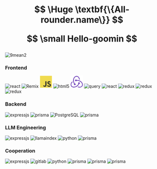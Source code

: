 <h1 aline"center">

$$
\Huge \textbf{\{All-rounder.name\}}
$$

$$
\small Hello-goomin
$$

</h1>
<p align="left"> <img src="https://komarev.com/ghpvc/?username=9mean2&label=Profile%20views&color=0e75b6&style=flat" alt="9mean2" /> </p>
<p align="left">
</p>
<h3 align="left">Frontend</h3>
<p align="left">
<!-- react -->
<img src="https://upload.wikimedia.org/wikipedia/commons/thumb/a/a7/React-icon.svg/2300px-React-icon.svg.png" alt="react" width="40" height="40"/>
<!-- remix -->
<img src="https://avatars.githubusercontent.com/u/64235328?s=200&v=4" alt="Remix" width="40" height="40"/>
<!-- javascript -->
<img src="https://raw.githubusercontent.com/devicons/devicon/master/icons/javascript/javascript-original.svg" alt="javascript" width="40" height="40"/>
<!-- typescript -->
<img src="https://upload.wikimedia.org/wikipedia/commons/thumb/4/4c/Typescript_logo_2020.svg/2048px-Typescript_logo_2020.svg.png" alt="html5" width="40" height="40"/>
<!-- redux -->
<img src="https://raw.githubusercontent.com/devicons/devicon/master/icons/redux/redux-original.svg" alt="redux" width="40" height="40"/>
<!-- react-query -->
<img src="https://images.velog.io/images/woohm402/post/aac3b394-441e-48aa-b481-76f6b58f0cf4/emblem-light-628080660fddb35787ff6c77e97ca43e.svg" alt="query" width="40" height="40"/>
<!-- styledcompoennt -->
<img src="https://avatars.githubusercontent.com/u/20658825?s=200&v=4" alt="react" width="40" height="40"/>
<!-- tailwind -->
<img src="https://upload.wikimedia.org/wikipedia/commons/thumb/d/d5/Tailwind_CSS_Logo.svg/1280px-Tailwind_CSS_Logo.svg.png" alt="redux" width="40" height="40"/>
<!-- storybook -->
<img src="https://pbs.twimg.com/profile_images/1100804485616566273/sOct-Txm_400x400.png" alt="redux" width="40" height="40"/>
<!-- radix-ui -->
<img src="https://avatars.githubusercontent.com/u/75042455?s=280&v=4" alt="redux" width="40" height="40"/>

</p>
<h3 align="left">Backend</h3>

<p align="left">
<!-- express -->
<img src="https://cdn.iconscout.com/icon/free/png-512/free-node-js-1174925.png?f=webp&w=256" alt="expressjs" width="40" height="40"/>
<!-- prisma -->
<img src="https://i.pinimg.com/originals/39/b2/e4/39b2e4ad77c23a2c11e5950a7dfa2aec.png" alt="prisma" width="40" height="40"/>
<!-- PostgreSQL -->
<img src="https://i.namu.wiki/i/cXrwOT1vAT4rPnPlmIWNm2pAbdi0ZCB0TpegonRBwvR-FzS8iBgOexI07QO9V-faslFGib0G0NFgUjwrjTJj_w.svg" alt="PostgreSQL" width="40" height="40"/>
<!-- kafkajs -->
<img src="https://kafka.js.org/img/kafkajs_circle.png" alt="prisma" width="40" height="40"/>
</p>

<h3 align="left">LLM Engineering</h3>

<p align="left">
<!-- langchain -->
<img src="https://api.nuget.org/v3-flatcontainer/langchain/0.12.3-dev.127/icon" alt="expressjs" width="40" height="40"/>
<!-- llamaindex -->
<img src="https://asset.brandfetch.io/id6a4s3gXI/idncpUsO_z.jpeg" alt="llamaindex" width="40" height="40"/>
<!-- python -->
<img src="https://upload.wikimedia.org/wikipedia/commons/thumb/c/c3/Python-logo-notext.svg/935px-Python-logo-notext.svg.png" alt="python" width="40" height="40"/>
<!-- conda -->
<img src="https://cdn.icon-icons.com/icons2/2107/PNG/512/file_type_conda_icon_130674.png" alt="prisma" width="40" height="40"/>
</p>

<h3 align="left">Cooperation</h3>

<p align="left">
<!-- github -->
<img src="https://cdn-icons-png.flaticon.com/512/25/25231.png" alt="expressjs" width="40" height="40"/>
<!-- gitlab -->
<img src="https://seeklogo.com/images/G/gitlab-logo-FAA48EFD02-seeklogo.com.png" alt="gitlab" width="40" height="40"/>
<!-- Vsc -->
<img src="https://uxwing.com/wp-content/themes/uxwing/download/brands-and-social-media/visual-studio-code-icon.png" alt="python" width="40" height="40"/>
<!-- jupyter -->
<img src="https://upload.wikimedia.org/wikipedia/commons/thumb/3/38/Jupyter_logo.svg/883px-Jupyter_logo.svg.png" alt="prisma" width="40" height="40"/>
<!-- esLint -->
<img src="https://upload.wikimedia.org/wikipedia/commons/thumb/e/e3/ESLint_logo.svg/1200px-ESLint_logo.svg.png" alt="prisma" width="40" height="40"/>
<!-- infisical -->
<img src="https://avatars.githubusercontent.com/u/107880645?s=200&v=4" alt="prisma" width="40" height="40"/>
</p>
